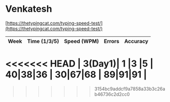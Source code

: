 # Venkatesh

[https://thetypingcat.com/typing-speed-test/](https://thetypingcat.com/typing-speed-test/)


|  Week  |  Time (1/3/5)  |  Speed (WPM)  |  Errors  |  Accuracy  |  
|  ----  |  ------------  |  ------------ | -------- | ---------- |
<<<<<<< HEAD
| 3(Day1)|    1 |3 |5     |   40|38|36    | 30|67|68 |  89|91|91  |
=======

>>>>>>> 3154bc9addcf9a7858a33b3c26ab46736c2d2cc0
